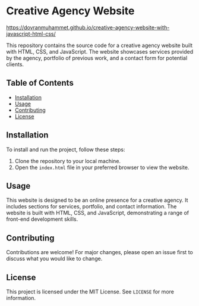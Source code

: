 # Creative Agency Website
https://dovranmuhammet.github.io/creative-agency-website-with-javascript-html-css/

This repository contains the source code for a creative agency website built with HTML, CSS, and JavaScript. The website showcases services provided by the agency, portfolio of previous work, and a contact form for potential clients.

## Table of Contents

- [Installation](#installation)
- [Usage](#usage)
- [Contributing](#contributing)
- [License](#license)

## Installation

To install and run the project, follow these steps:

1. Clone the repository to your local machine.
2. Open the `index.html` file in your preferred browser to view the website.

## Usage

This website is designed to be an online presence for a creative agency. It includes sections for services, portfolio, and contact information. The website is built with HTML, CSS, and JavaScript, demonstrating a range of front-end development skills.

## Contributing

Contributions are welcome! For major changes, please open an issue first to discuss what you would like to change.

## License

This project is licensed under the MIT License. See `LICENSE` for more information.
